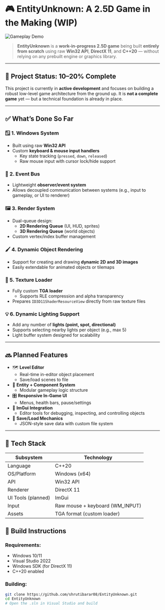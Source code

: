 ﻿# 🎮 EntityUnknown: A 2.5D Game in the Making (WIP)

![Gameplay Demo](gifs/output-2.gif)

> **EntityUnknown** is a **work-in-progress 2.5D game** being built **entirely from scratch** using raw **Win32 API**, **DirectX 11**, and **C++20** — without relying on any prebuilt engine or graphics library.

---

## 🚧 Project Status: 10–20% Complete

This project is currently in **active development** and focuses on building a robust low-level game architecture from the ground up. It is **not a complete game** yet — but a technical foundation is already in place.

---

## ✅ What’s Done So Far

### 🪟 1. **Windows System**
- Built using raw **Win32 API**
- Custom **keyboard & mouse input handlers**
  - Key state tracking (`pressed`, `down`, `released`)
  - Raw mouse input with cursor lock/hide support

### 🔔 2. **Event Bus**
- Lightweight **observer/event system**
- Allows decoupled communication between systems (e.g., input to gameplay, or UI to renderer)

### 🖼️ 3. **Render System**
- Dual-queue design:
  - **2D Rendering Queue** (UI, HUD, sprites)
  - **3D Rendering Queue** (world objects)
- Custom vertex/index buffer management

### 🖌️ 4. **Dynamic Object Rendering**
- Support for creating and drawing **dynamic 2D and 3D images**
- Easily extendable for animated objects or tilemaps

### 🧵 5. **Texture Loader**
- Fully custom **TGA loader**
  - Supports RLE compression and alpha transparency
- Prepares `ID3D11ShaderResourceView` directly from raw texture files

### 💡 6. **Dynamic Lighting Support**
- Add any number of **lights (point, spot, directional)**
- Supports selecting nearby lights per object (e.g., max 5)
- Light buffer system designed for scalability

---

## 🔜 Planned Features

- 🗺️ **Level Editor**
  - Real-time in-editor object placement
  - Save/load scenes to file
- 🧩 **Entity + Component System**
  - Modular gameplay logic structure
- 🎛️ **Responsive In-Game UI**
  - Menus, health bars, pause/settings
- 🧰 **ImGui Integration**
  - Editor tools for debugging, inspecting, and controlling objects
- 💾 **Save/Load Mechanics**
  - JSON-style save data with custom file system

---

## 🧱 Tech Stack

| Subsystem        | Technology     |
|------------------|----------------|
| Language         | C++20          |
| OS/Platform      | Windows (x64)  |
| API              | Win32 API      |
| Renderer         | DirectX 11     |
| UI Tools (planned) | ImGui       |
| Input            | Raw mouse + keyboard (WM_INPUT) |
| Assets           | TGA format (custom loader) |

## 🧰 Build Instructions

### Requirements:
- Windows 10/11
- Visual Studio 2022
- Windows SDK (for DirectX 11)
- C++20 enabled

### Building:
```bash
git clone https://github.com/shrutibarar08/EntityUnknown.git
cd EntityUnknown
# Open the .sln in Visual Studio and build
